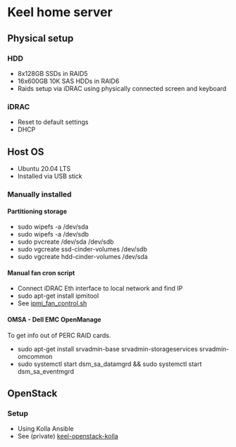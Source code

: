 # Keel home server

## Physical setup

### HDD
* 8x128GB SSDs in RAID5
* 16x600GB 10K SAS HDDs in RAID6
* Raids setup via iDRAC using physically connected screen and keyboard

### iDRAC
* Reset to default settings
* DHCP

## Host OS
* Ubuntu 20.04 LTS
* Installed via USB stick

### Manually installed

#### Partitioning storage
* sudo wipefs -a /dev/sda
* sudo wipefs -a /dev/sdb
* sudo pvcreate /dev/sda /dev/sdb
* sudo vgcreate ssd-cinder-volumes /dev/sdb
* sudo vgcreate hdd-cinder-volumes /dev/sda

#### Manual fan cron script
* Connect iDRAC Eth interface to local network and find IP
* sudo apt-get install ipmitool
* See [ipmi_fan_control.sh](ipmi_fan_control.sh)

#### OMSA - Dell EMC OpenManage
To get info out of PERC RAID cards.

* sudo apt-get install srvadmin-base srvadmin-storageservices srvadmin-omcommon
* sudo systemctl start dsm_sa_datamgrd && sudo systemctl start dsm_sa_eventmgrd

## OpenStack

### Setup
* Using Kolla Ansible
* See (private) [keel-openstack-kolla](https://github.com/niklasnorin/keel-openstack-kolla)
